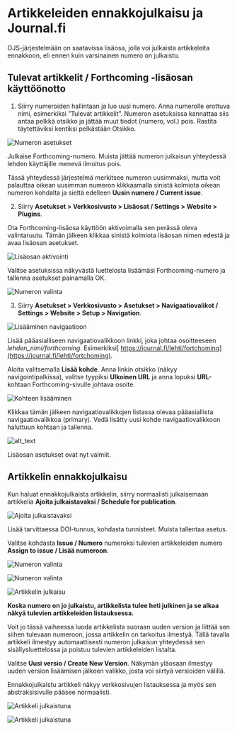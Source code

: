 # Artikkeleiden ennakkojulkaisu ja Journal.fi

OJS-järjestelmään on saatavissa lisäosa, jolla voi julkaista artikkeleita ennakkoon, eli ennen kuin varsinainen numero on julkaistu.

## Tulevat artikkelit / Forthcoming -lisäosan käyttöönotto

1. Siirry numeroiden hallintaan ja luo uusi numero. Anna numerolle erottuva nimi, esimerkiksi ”Tulevat artikkelit”. Numeron asetuksissa kannattaa siis antaa pelkkä otsikko ja jättää muut tiedot (numero, vol.) pois. Rastita täytettäviksi kentiksi pelkästään Otsikko.

![Numeron asetukset](../_media/ennakkojulkaisu-1.png "Numeron asetukset")

Julkaise Forthcoming-numero. Muista jättää numeron julkaisun yhteydessä lehden käyttäjille menevä ilmoitus pois.

Tässä yhteydessä järjestelmä merkitsee numeron uusimmaksi, mutta voit palauttaa oikean uusimman numeron klikkaamalla sinistä kolmiota oikean numeron kohdalta ja sieltä edelleen **Uusin numero / Current issue**.


2. Siirry **Asetukset > Verkkosivusto > Lisäosat / Settings > Website > Plugins**.

Ota Forthcoming-lisäosa käyttöön aktivoimalla sen perässä oleva valintaruutu. Tämän jälkeen klikkaa sinistä kolmiota lisäosan nimen edestä ja avaa lisäosan asetukset.

![Lisäosan aktivointi](../_media/ennakkojulkaisu-2.png "Lisäosan aktivointi")

Valitse asetuksissa näkyvästä luettelosta lisäämäsi Forthcoming-numero ja tallenna asetukset painamalla OK.

![Numeron valinta](../_media/ennakkojulkaisu-3.png "Numeron valinta")

3. Siirry **Asetukset > Verkkosivusto > Asetukset > Navigaatiovalikot / Settings > Website > Setup > Navigation**.

![Lisääminen navigaatioon](../_media/ennakkojulkaisu-4.png "Lisääminen navigaatioon")

Lisää pääasialliseen navigaatiovalikkoon linkki, joka johtaa osoitteeseen *lehden_nimi/forthcoming*. Esimerkiksi[ https://journal.fi/lehti/fortchoming](https://journal.fi/lehti/fortchoming).


Aloita valitsemalla **Lisää kohde**. Anna linkin otsikko (näkyy navigointipalkissa), valitse tyypiksi **Ulkoinen URL** ja anna lopuksi **URL-** kohtaan Forthcoming-sivulle johtava osoite.

![Kohteen lisääminen](../_media/ennakkojulkaisu-5.png "Kohde navigaatiovalikkoon")
 
Klikkaa tämän jälkeen navigaatiovalikkojen listassa olevaa pääasiallista navigaatiovalikkoa (primary). Vedä lisätty uusi kohde navigaatiovalikkoon haluttuun kohtaan ja tallenna.

![alt_text](../_media/ennakkojulkaisu-6.png "image_tooltip")
 
Lisäosan asetukset ovat nyt valmiit.

## Artikkelin ennakkojulkaisu

Kun haluat ennakkojulkaista artikkelin, siirry normaalisti julkaisemaan artikkelia **Ajoita julkaistavaksi / Schedule for publication**.


![Ajoita julkaistavaksi](../_media/ennakkojulkaisu-7.png "Ajoita julkaistavaksi")

Lisää tarvittaessa DOI-tunnus, kohdasta tunnisteet. Muista tallentaa asetus.

Valitse kohdasta **Issue / Numero** numeroksi tulevien artikkeleiden numero **Assign to issue / Lisää numeroon**.

![Numeron valinta](../_media/ennakkojulkaisu-8.png "Numeron valinta")

![Numeron valinta](../_media/ennakkojulkaisu-9.png "Numeron valinta")

![Artikkelin julkaisu](../_media/ennakkojulkaisu-10.png "Artikkelin julkaisu")

**Koska numero on jo julkaistu, artikkelista tulee heti julkinen ja se alkaa näkyä tulevien artikkeleiden listauksessa.**

Voit jo tässä vaiheessa luoda artikkelista suoraan uuden version ja liittää sen siihen tulevaan numeroon, jossa artikkelin on tarkoitus ilmestyä. Tällä tavalla artikkeli ilmestyy automaattisesti numeron julkaisun yhteydessä sen sisällysluettelossa ja poistuu tulevien artikkeleiden listalta.

Valitse **Uusi versio / Create New Version**. Näkymän yläosaan ilmestyy uuden version lisäämisen jälkeen valikko, josta voi siirtyä versioiden välillä.

Ennakkojulkaistu artikkeli näkyy verkkosivujen listauksessa ja myös sen abstraksisivulle pääsee normaalisti.

![Artikkeli julkaistuna](../_media/ennakkojulkaisu-11.png "Artikkeli julkaistuna")

![Artikkeli julkaistuna](../_media/ennakkojulkaisu-12.png "Artikkeli julkaistuna")


 

 

 
